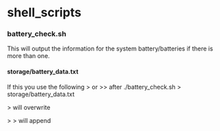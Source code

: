 # shell_scripts

### battery_check.sh

This will output the information for the system battery/batteries if there is more than one.

#### storage/battery_data.txt

If this you use the following > or >> after ./battery_check.sh > storage/battery_data.txt

&gt; will overwrite

&gt; &gt; will append

